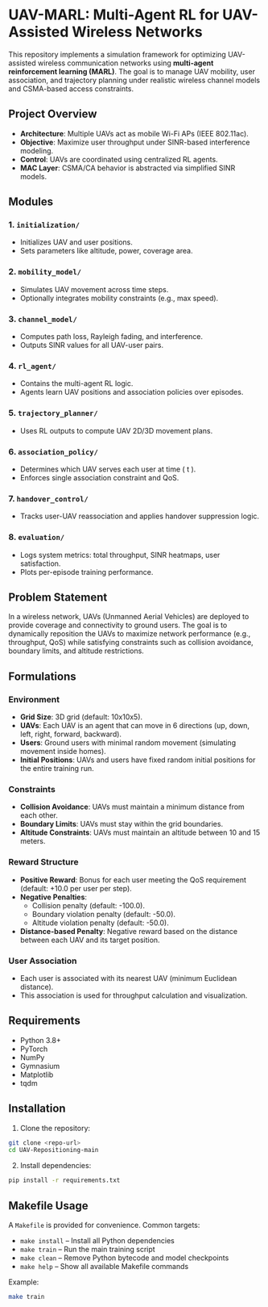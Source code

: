 # UAV-MARL: Multi-Agent RL for UAV-Assisted Wireless Networks

This repository implements a simulation framework for optimizing UAV-assisted wireless communication networks using **multi-agent reinforcement learning (MARL)**. The goal is to manage UAV mobility, user association, and trajectory planning under realistic wireless channel models and CSMA-based access constraints.

## Project Overview

- **Architecture**: Multiple UAVs act as mobile Wi-Fi APs (IEEE 802.11ac).
- **Objective**: Maximize user throughput under SINR-based interference modeling.
- **Control**: UAVs are coordinated using centralized RL agents.
- **MAC Layer**: CSMA/CA behavior is abstracted via simplified SINR models.

## Modules

### 1. `initialization/`
- Initializes UAV and user positions.
- Sets parameters like altitude, power, coverage area.

### 2. `mobility_model/`
- Simulates UAV movement across time steps.
- Optionally integrates mobility constraints (e.g., max speed).

### 3. `channel_model/`
- Computes path loss, Rayleigh fading, and interference.
- Outputs SINR values for all UAV-user pairs.

### 4. `rl_agent/`
- Contains the multi-agent RL logic.
- Agents learn UAV positions and association policies over episodes.

### 5. `trajectory_planner/`
- Uses RL outputs to compute UAV 2D/3D movement plans.

### 6. `association_policy/`
- Determines which UAV serves each user at time \( t \).
- Enforces single association constraint and QoS.

### 7. `handover_control/`
- Tracks user-UAV reassociation and applies handover suppression logic.

### 8. `evaluation/`
- Logs system metrics: total throughput, SINR heatmaps, user satisfaction.
- Plots per-episode training performance.

## Problem Statement

In a wireless network, UAVs (Unmanned Aerial Vehicles) are deployed to provide coverage and connectivity to ground users. The goal is to dynamically reposition the UAVs to maximize network performance (e.g., throughput, QoS) while satisfying constraints such as collision avoidance, boundary limits, and altitude restrictions.

## Formulations

### Environment
- **Grid Size**: 3D grid (default: 10x10x5).
- **UAVs**: Each UAV is an agent that can move in 6 directions (up, down, left, right, forward, backward).
- **Users**: Ground users with minimal random movement (simulating movement inside homes).
- **Initial Positions**: UAVs and users have fixed random initial positions for the entire training run.

### Constraints
- **Collision Avoidance**: UAVs must maintain a minimum distance from each other.
- **Boundary Limits**: UAVs must stay within the grid boundaries.
- **Altitude Constraints**: UAVs must maintain an altitude between 10 and 15 meters.

### Reward Structure
- **Positive Reward**: Bonus for each user meeting the QoS requirement (default: +10.0 per user per step).
- **Negative Penalties**:
  - Collision penalty (default: -100.0).
  - Boundary violation penalty (default: -50.0).
  - Altitude violation penalty (default: -50.0).
- **Distance-based Penalty**: Negative reward based on the distance between each UAV and its target position.

### User Association
- Each user is associated with its nearest UAV (minimum Euclidean distance).
- This association is used for throughput calculation and visualization.

## Requirements

- Python 3.8+
- PyTorch
- NumPy
- Gymnasium
- Matplotlib
- tqdm

## Installation

1. Clone the repository:
```bash
git clone <repo-url>
cd UAV-Repositioning-main
```

2. Install dependencies:
```bash
pip install -r requirements.txt

```

## Makefile Usage

A `Makefile` is provided for convenience. Common targets:

- `make install` – Install all Python dependencies
- `make train` – Run the main training script
- `make clean` – Remove Python bytecode and model checkpoints
- `make help` – Show all available Makefile commands

Example:
```bash
make train
```
